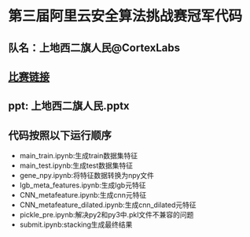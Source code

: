 # 第三届阿里云安全算法挑战赛冠军代码
## 队名：上地西二旗人民@CortexLabs
## [比赛链接](https://tianchi.aliyun.com/competition/introduction.htm?spm=5176.100066.0.0.6acd33afwZ9hM7&raceId=231668)

## ppt: 上地西二旗人民.pptx

## 代码按照以下运行顺序
* main_train.ipynb:生成train数据集特征
* main_test.ipynb:生成test数据集特征
* gene_npy.ipynb:将特征数据转换为npy文件
* lgb_meta_features.ipynb:生成lgb元特征
* CNN_metafeature.ipynb:生成cnn元特征
* CNN_metafeature_dilated.ipynb:生成cnn_dilated元特征
* pickle_pre.ipynb:解决py2和py3中.pkl文件不兼容的问题
* submit.ipynb:stacking生成最终结果
